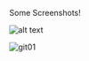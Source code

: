 Some Screenshots!

![alt text](/path/to/img.jpg "Title")

![git01](https://user-images.githubusercontent.com/48948770/55357939-843b8480-54ce-11e9-975c-f04a46dd3045.png)
